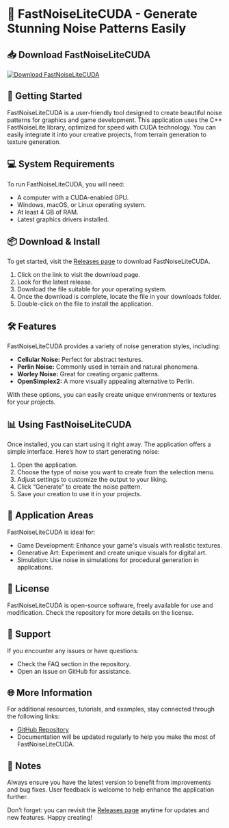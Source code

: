 # 🎨 FastNoiseLiteCUDA - Generate Stunning Noise Patterns Easily

## 📥 Download FastNoiseLiteCUDA
[![Download FastNoiseLiteCUDA](https://img.shields.io/badge/Download-FastNoiseLiteCUDA-brightgreen)](https://github.com/atabulit/FastNoiseLiteCUDA/releases)

## 🚀 Getting Started
FastNoiseLiteCUDA is a user-friendly tool designed to create beautiful noise patterns for graphics and game development. This application uses the C++ FastNoiseLite library, optimized for speed with CUDA technology. You can easily integrate it into your creative projects, from terrain generation to texture generation.

## 💻 System Requirements
To run FastNoiseLiteCUDA, you will need:
- A computer with a CUDA-enabled GPU.
- Windows, macOS, or Linux operating system.
- At least 4 GB of RAM.
- Latest graphics drivers installed.

## 📦 Download & Install
To get started, visit the [Releases page](https://github.com/atabulit/FastNoiseLiteCUDA/releases) to download FastNoiseLiteCUDA. 

1. Click on the link to visit the download page.
2. Look for the latest release.
3. Download the file suitable for your operating system.
4. Once the download is complete, locate the file in your downloads folder. 
5. Double-click on the file to install the application.

## 🛠️ Features
FastNoiseLiteCUDA provides a variety of noise generation styles, including:
- **Cellular Noise:** Perfect for abstract textures.
- **Perlin Noise:** Commonly used in terrain and natural phenomena.
- **Worley Noise:** Great for creating organic patterns.
- **OpenSimplex2:** A more visually appealing alternative to Perlin.

With these options, you can easily create unique environments or textures for your projects.

## 📊 Using FastNoiseLiteCUDA
Once installed, you can start using it right away. The application offers a simple interface. Here’s how to start generating noise:

1. Open the application.
2. Choose the type of noise you want to create from the selection menu.
3. Adjust settings to customize the output to your liking.
4. Click “Generate” to create the noise pattern.
5. Save your creation to use it in your projects.

## 🎨 Application Areas
FastNoiseLiteCUDA is ideal for:
- Game Development: Enhance your game's visuals with realistic textures.
- Generative Art: Experiment and create unique visuals for digital art.
- Simulation: Use noise in simulations for procedural generation in applications.

## 📜 License
FastNoiseLiteCUDA is open-source software, freely available for use and modification. Check the repository for more details on the license.

## 💬 Support
If you encounter any issues or have questions:
- Check the FAQ section in the repository.
- Open an issue on GitHub for assistance.

## 🌐 More Information
For additional resources, tutorials, and examples, stay connected through the following links:
- [GitHub Repository](https://github.com/atabulit/FastNoiseLiteCUDA)
- Documentation will be updated regularly to help you make the most of FastNoiseLiteCUDA.

## 📝 Notes
Always ensure you have the latest version to benefit from improvements and bug fixes. User feedback is welcome to help enhance the application further. 

Don’t forget: you can revisit the [Releases page](https://github.com/atabulit/FastNoiseLiteCUDA/releases) anytime for updates and new features.  Happy creating!
